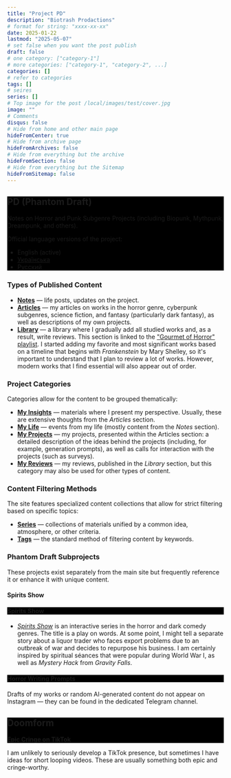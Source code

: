 ```yaml
---
title: "Project PD"
description: "Biotrash Prodactions"
# format for string: "xxxx-xx-xx"
date: 2025-01-22
lastmod: "2025-05-07"
# set false when you want the post publish
draft: false
# one category: ["category-1"]
# more categories: ["category-1", "category-2", ...]
categories: []
# refer to categories
tags: []
# seires
series: []
# Top image for the post /local/images/test/cover.jpg
image: ""
# Comments
disqus: false
# Hide from home and other main page
hideFromCenter: true
# Hide from archive page
hideFromArchives: false
# Hide from everything but the archive
hideFromSection: false
# Hide from everything but the Sitemap
hideFromSitemap: false
---
```

<div class="castration cover p_relative atcCentral" style="background-image: linear-gradient(black, black), url(/img/cover/default.jpg); background-blend-mode: saturation; background-position-y: 30% !important;">
	<div class="t_center castration base_width p_relative">
		<h2>PD (Phantom Draft)</h2>
		<p>Notes on Horror and Punk Subgenre Projects (including Biopunk, Mythpunk, Dreampunk, and others).</p>
		<p>Official language versions of the project:</p>
		<ul>
			<li>
				English (active)
			</li>
			<li><a href="/uk/">
				Українська
			</a></li>
			<li><a href="/ru/">
				Русский
			</a></li>
		</ul>
	</div>
</div>

### Types of Published Content

- <a href="/posts/" target="_blank"><strong>Notes</strong></a> — life posts, updates on the project.
- <a href="/articles/" target="_blank"><strong>Articles</strong></a> — my articles on works in the horror genre, cyberpunk subgenres, science fiction, and fantasy (particularly dark fantasy), as well as descriptions of my own projects.
- <a href="/library/" target="_blank"><strong>Library</strong></a> — a library where I gradually add all studied works and, as a result, write reviews. This section is linked to the <a href="https://youtube.com/playlist?list=PLRSQ_MvJCAAgfE99FrnjgDgLP6NG9AjGC&si=eZ79NL3seBIAhtdq" target="_blank">"Gourmet of Horror" playlist</a>. I started adding my favorite and most significant works based on a timeline that begins with *Frankenstein* by Mary Shelley, so it's important to understand that I plan to review a lot of works. However, modern works that I find essential will also appear out of order.

### Project Categories

Categories allow for the content to be grouped thematically:

- <a href="/categories/my-insights/" target="_blank"><strong>My Insights</strong></a> — materials where I present my perspective. Usually, these are extensive thoughts from the *Articles* section.
- <a href="/categories/my-life/" target="_blank"><strong>My Life</strong></a> — events from my life (mostly content from the *Notes* section).
- <a href="/categories/my-projects/" target="_blank"><strong>My Projects</strong></a> — my projects, presented within the Articles section: a detailed description of the ideas behind the projects (including, for example, generation prompts), as well as calls for interaction with the projects (such as surveys).
- <a href="/categories/my-reviews/" target="_blank"><strong>My Reviews</strong></a> — my reviews, published in the *Library* section, but this category may also be used for other types of content.

### Content Filtering Methods

The site features specialized content collections that allow for strict filtering based on specific topics:

- <a href="/series/" target="_blank"><strong>Series</strong></a> — collections of materials unified by a common idea, atmosphere, or other criteria.
- <a href="/tags/" target="_blank"><strong>Tags</strong></a> — the standard method of filtering content by keywords.

### Phantom Draft Subprojects

These projects exist separately from the main site but frequently reference it or enhance it with unique content.

#### Spirits Show

<div class="castration cover p_relative atcCentral" style="background-image: linear-gradient(black, black), url(); background-blend-mode: saturation; background-position-y: 30% !important;">
	<div class="t_center castration base_width p_relative">
		<h4>Spirits Show</h4>
		<p>
			<a title="YouTube" rel="nofollow" href="https://www.youtube.com/@spirits-show" target="_blank"><i class="fa fa-youtube-play" aria-hidden="true"></i></a>
		</p>
	</div>
</div>

- <a href="/stories/" target="_blank">*Spirits Show*</a> is an interactive series in the horror and dark comedy genres. The title is a play on words. At some point, I might tell a separate story about a liquor trader who faces export problems due to an outbreak of war and decides to repurpose his business. I am certainly inspired by spiritual séances that were popular during World War I, as well as *Mystery Hack* from *Gravity Falls*.

<div class="castration cover p_relative atcCentral" style="background-image: linear-gradient(black, black), url(/images/page/about-us/horrorprom.webp); background-blend-mode: saturation; background-position-y: 30% !important;">
	<div class="t_center castration base_width p_relative">
		<h4>Horror Writing Prompts</h4>
		<p>
			<a title="Instagram" rel="nofollow" href="https://www.instagram.com/horrorprom" target="_blank"><i class="fa fa-instagram" aria-hidden="true"></i></a>
			<a title="Telegram" rel="nofollow" href="https://t.me/horrorprom" target="_blank"><i class="fa fa-telegram" aria-hidden="true"></i></a>
		</p>
	</div>
</div>

Drafts of my works or random AI-generated content do not appear on Instagram — they can be found in the dedicated Telegram channel.

<div class="castration cover p_relative atcCentral" style="background-image: linear-gradient(black, black), url(/images/page/about-us/doomform.webp); background-blend-mode: saturation; background-position-y: 30% !important;">
	<div class="t_center castration base_width p_relative">
		<h2>Doomform</h2>
		<p><a href="" target="_blank"><strong>Epic Cringe on TikTok</strong></a></p>
	</div>
</div>

I am unlikely to seriously develop a TikTok presence, but sometimes I have ideas for short looping videos. These are usually something both epic and cringe-worthy.
<!--more-->